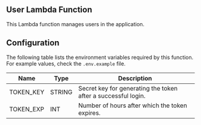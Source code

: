## User Lambda Function
This Lambda function manages users in the application.

## Configuration
The following table lists the environment variables required by this function. For example values, check the `.env.example` file.

| Name        | Type   | Description                                                                 |
|-------------|--------|-----------------------------------------------------------------------------|
| TOKEN_KEY   | STRING | Secret key for generating the token after a successful login.               |
| TOKEN_EXP   | INT    | Number of hours after which the token expires.                              |